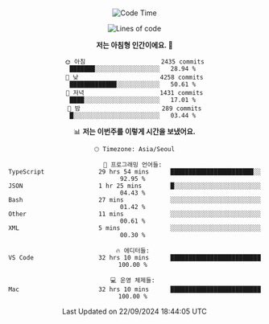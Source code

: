 <div align="center">

<br />

 <!--START_SECTION:waka-->
![Code Time](http://img.shields.io/badge/Code%20Time-3%2C214%20hrs%2044%20mins-blue)

![Lines of code](https://img.shields.io/badge/%EC%A0%80%EB%8A%94%20%EC%97%AC%ED%83%9C%EA%B9%8C%EC%A7%80%20-4.3%20million%20%EC%A4%84%EC%9D%98%20%EC%BD%94%EB%93%9C%EB%A5%BC%20%EC%9E%91%EC%84%B1%ED%96%88%EC%96%B4%EC%9A%94.-blue)

**저는 아침형 인간이에요. 🐤** 

```text
🌞 아침                     2435 commits        ███████░░░░░░░░░░░░░░░░░░   28.94 % 
🌆 낮　                     4258 commits        █████████████░░░░░░░░░░░░   50.61 % 
🌃 저녁                     1431 commits        ████░░░░░░░░░░░░░░░░░░░░░   17.01 % 
🌙 밤　                     289 commits         █░░░░░░░░░░░░░░░░░░░░░░░░   03.44 % 
```


📊 **저는 이번주를 이렇게 시간을 보냈어요.** 

```text
🕑︎ Timezone: Asia/Seoul

💬 프로그래밍 언어들: 
TypeScript               29 hrs 54 mins      ███████████████████████░░   92.95 % 
JSON                     1 hr 25 mins        █░░░░░░░░░░░░░░░░░░░░░░░░   04.43 % 
Bash                     27 mins             ░░░░░░░░░░░░░░░░░░░░░░░░░   01.42 % 
Other                    11 mins             ░░░░░░░░░░░░░░░░░░░░░░░░░   00.61 % 
XML                      5 mins              ░░░░░░░░░░░░░░░░░░░░░░░░░   00.30 % 

🔥 에디터들: 
VS Code                  32 hrs 10 mins      █████████████████████████   100.00 % 

💻 운영 체제들: 
Mac                      32 hrs 10 mins      █████████████████████████   100.00 % 
```


 Last Updated on 22/09/2024 18:44:05 UTC
<!--END_SECTION:waka-->

</div>
